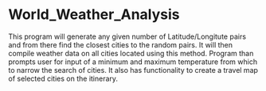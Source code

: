 # World_Weather_Analysis
This program will generate any given number of Latitude/Longitute pairs and from there find the closest cities to the random pairs. It will then compile weather data on all cities located using this method. Program than prompts user for input of a minimum and maximum temperature from which to narrow the search of cities. It also has functionality to create a travel map of selected cities on the itinerary.
